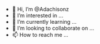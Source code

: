 - 👋 Hi, I’m @Adachisonz
- 👀 I’m interested in ...
- 🌱 I’m currently learning ...
- 💞️ I’m looking to collaborate on ...
- 📫 How to reach me ...

<!---
Adachisonz/Adachisonz is a ✨ special ✨ repository because its `README.md` (this file) appears on your GitHub profile.
You can click the Preview link to take a look at your changes.
--->
